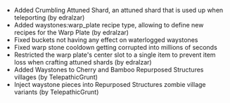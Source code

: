- Added Crumbling Attuned Shard, an attuned shard that is used up when teleporting (by edralzar)
- Added waystones:warp_plate recipe type, allowing to define new recipes for the Warp Plate (by edralzar)
- Fixed buckets not having any effect on waterlogged waystones
- Fixed warp stone cooldown getting corrupted into millions of seconds
- Restricted the warp plate's center slot to a single item to prevent item loss when crafting attuned shards (by edralzar)
- Added Waystones to Cherry and Bamboo Repurposed Structures villages (by TelepathicGrunt)
- Inject waystone pieces into Repurposed Structures zombie village variants (by TelepathicGrunt)